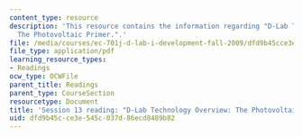 ```yaml
---
content_type: resource
description: 'This resource contains the information regarding "D-Lab Technology Overview:
  The Photovoltaic Primer.".'
file: /media/courses/ec-701j-d-lab-i-development-fall-2009/dfd9b45cce3e545c037d86ecd8489b82_MITEC_701JF09_read13_pvprmer.pdf
file_type: application/pdf
learning_resource_types:
- Readings
ocw_type: OCWFile
parent_title: Readings
parent_type: CourseSection
resourcetype: Document
title: 'Session 13 reading: "D-Lab Technology Overview: The Photovoltaic Primer."'
uid: dfd9b45c-ce3e-545c-037d-86ecd8489b82
---
```

